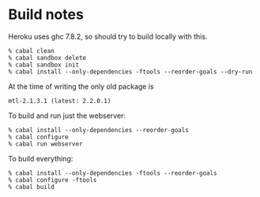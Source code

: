 # Build notes

Heroku uses ghc 7.8.2, so should try to build locally with this.

    % cabal clean
    % cabal sandbox delete
    % cabal sandbox init
    % cabal install --only-dependencies -ftools --reorder-goals --dry-run

At the time of writing the only old package is

    mtl-2.1.3.1 (latest: 2.2.0.1)

To build and run just the webserver:

    % cabal install --only-dependencies --reorder-goals
    % cabal configure
    % cabal run webserver

To build everything:

    % cabal install --only-dependencies -ftools --reorder-goals
    % cabal configure -ftools
    % cabal build


